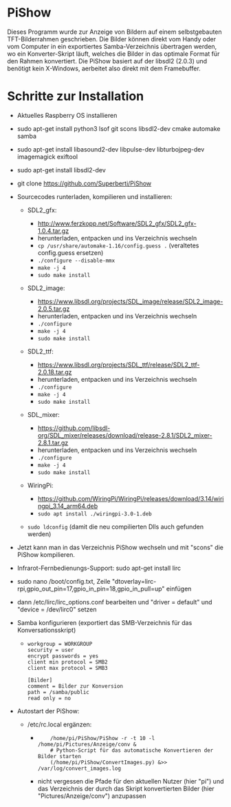 # PiShow
Dieses Programm wurde zur Anzeige von Bildern auf einem selbstgebauten TFT-Bilderrahmen geschrieben. Die Bilder können direkt vom Handy oder vom Computer in ein exportiertes Samba-Verzeichnis übertragen werden, wo ein Konverter-Skript läuft, welches die Bilder in das optimale Format für den Rahmen konvertiert.
Die PiShow basiert auf der libsdl2 (2.0.3) und benötigt kein X-Windows, aerbeitet also direkt mit dem Framebuffer. 

# Schritte zur Installation

- Aktuelles Raspberry OS installieren
- sudo apt-get install python3 lsof git scons libsdl2-dev cmake automake samba
- sudo apt-get install libasound2-dev libpulse-dev libturbojpeg-dev imagemagick exiftool
- sudo apt-get install libsdl2-dev 
- git clone https://github.com/Superberti/PiShow

- Sourcecodes runterladen, kompilieren und installieren:
  - SDL2_gfx:
    - http://www.ferzkopp.net/Software/SDL2_gfx/SDL2_gfx-1.0.4.tar.gz
    - herunterladen, entpacken und ins Verzeichnis wechseln
    - ```cp /usr/share/automake-1.16/config.guess .``` (veraltetes config.guess ersetzen)
    - ```./configure --disable-mmx```
    - ```make -j 4```
    - ```sudo make install```
  
  - SDL2_image:
    - https://www.libsdl.org/projects/SDL_image/release/SDL2_image-2.0.5.tar.gz
    - herunterladen, entpacken und ins Verzeichnis wechseln
    - ```./configure```
    - ```make -j 4```
    - ```sudo make install```

  - SDL2_ttf:
    - https://www.libsdl.org/projects/SDL_ttf/release/SDL2_ttf-2.0.18.tar.gz
    - herunterladen, entpacken und ins Verzeichnis wechseln
    - ```./configure```
    - ```make -j 4```
    - ```sudo make install```

  - SDL_mixer:
    - https://github.com/libsdl-org/SDL_mixer/releases/download/release-2.8.1/SDL2_mixer-2.8.1.tar.gz
    - herunterladen, entpacken und ins Verzeichnis wechseln
    - ```./configure```
    - ```make -j 4```
    - ```sudo make install```

  - WiringPi:
    - https://github.com/WiringPi/WiringPi/releases/download/3.14/wiringpi_3.14_arm64.deb
    - ```sudo apt install ./wiringpi-3.0-1.deb```
  - ```sudo ldconfig``` (damit die neu compilierten Dlls auch gefunden werden)


- Jetzt kann man in das Verzeichnis PiShow wechseln und mit "scons" die PiShow kompilieren.
- Infrarot-Fernbedienungs-Support: sudo apt-get install lirc
- sudo nano /boot/config.txt, Zeile "dtoverlay=lirc-rpi,gpio_out_pin=17,gpio_in_pin=18,gpio_in_pull=up" einfügen
- dann /etc/lirc/lirc_options.conf bearbeiten und "driver = default" und "device = /dev/lirc0" setzen

- Samba konfigurieren (exportiert das SMB-Verzeichnis für das Konversationsskript)
  - ```[global]
    workgroup = WORKGROUP
    security = user
    encrypt passwords = yes
    client min protocol = SMB2
    client max protocol = SMB3

    [Bilder]
    comment = Bilder zur Konversion
    path = /samba/public
    read only = no

- Autostart der PiShow:
    - /etc/rc.local ergänzen:
      - ```# Software für das Anzeigen der Bilder auf dem Bilderrahmen starten
            /home/pi/PiShow/PiShow -r -t 10 -l /home/pi/Pictures/Anzeige/conv &
            # Python-Script für das automatische Konvertieren der Bilder starten
            (/home/pi/PiShow/ConvertImages.py) &>> /var/log/convert_images.log
      - nicht vergessen die Pfade für den aktuellen Nutzer (hier "pi") und das Verzeichnis der durch das Skript konvertierten Bilder (hier "Pictures/Anzeige/conv") anzupassen

